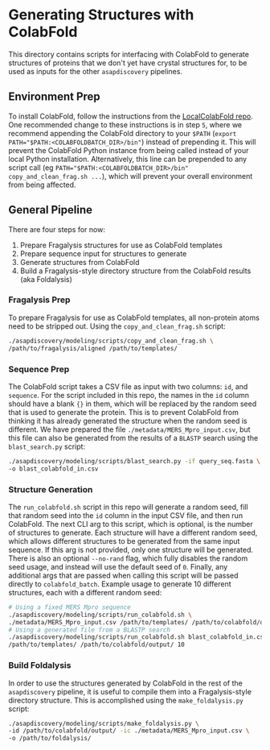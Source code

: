 # Generating Structures with ColabFold

This directory contains scripts for interfacing with ColabFold to generate
structures of proteins that we don't yet have crystal structures for, to be
used as inputs for the other `asapdiscovery` pipelines.

## Environment Prep
To install ColabFold, follow the instructions from the
[LocalColabFold repo](https://github.com/YoshitakaMo/localcolabfold). One
recommended change to these instructions is in step `5`, where we recommend
appending the ColabFold directory to your `$PATH`
(`export PATH="$PATH:<COLABFOLDBATCH_DIR>/bin"`) instead of prepending it. This
will prevent the ColabFold Python instance from being called instead of your
local Python installation. Alternatively, this line can be prepended to any
script call (eg `PATH="$PATH:<COLABFOLDBATCH_DIR>/bin"
copy_and_clean_frag.sh ...`), which will prevent
your overall environment from being affected.

## General Pipeline
There are four steps for now:
1. Prepare Fragalysis structures for use as ColabFold templates
2. Prepare sequence input for structures to generate
3. Generate structures from ColabFold
4. Build a Fragalysis-style directory structure from the ColabFold results
(aka Foldalysis)

### Fragalysis Prep
To prepare Fragalysis for use as ColabFold templates, all non-protein atoms
need to be stripped out. Using the `copy_and_clean_frag.sh` script:
```bash
./asapdiscovery/modeling/scripts/copy_and_clean_frag.sh \
/path/to/fragalysis/aligned /path/to/templates/
```

### Sequence Prep
The ColabFold script takes a CSV file as input with two columns: `id`, and
`sequence`. For the script included in this repo, the names in the `id` column
should have a blank `{}` in them, which will be replaced by the random seed
that is used to generate the protein. This is to prevent ColabFold from thinking
it has already generated the structure when the random seed is different. We
have prepared the file `./metadata/MERS_Mpro_input.csv`, but this file can also
be generated from the results of a `BLASTP` search using the `blast_search.py`
script:
```bash
./asapdiscovery/modeling/scripts/blast_search.py -if query_seq.fasta \
-o blast_colabfold_in.csv
```

### Structure Generation
The `run_colabfold.sh` script in this repo will generate a random seed, fill
that random seed into the `id` column in the input CSV file, and then run
ColabFold. The next CLI arg to this script, which is optional, is the number of
structures to generate. Each structure will have a different random seed, which
allows different structures to be generated from the same input sequence. If
this arg is not provided, only one structure will be generated. There is also an
optional `--no-rand` flag, which fully disables the random seed usage, and
instead will use the default seed of `0`. Finally, any additional args that are
passed when calling this script will be passed directly to `colabfold_batch`.
Example usage to generate 10 different structures, each with a different random
seed:
```bash
# Using a fixed MERS Mpro sequence
./asapdiscovery/modeling/scripts/run_colabfold.sh \
./metadata/MERS_Mpro_input.csv /path/to/templates/ /path/to/colabfold/output/ 10
# Using a generated file from a BLASTP search
./asapdiscovery/modeling/scripts/run_colabfold.sh blast_colabfold_in.csv \
/path/to/templates/ /path/to/colabfold/output/ 10
```

### Build Foldalysis
In order to use the structures generated by ColabFold in the rest of the
`asapdiscovery` pipeline, it is useful to compile them into a Fragalysis-style
directory structure. This is accomplished using the `make_foldalysis.py` script:
```bash
./asapdiscovery/modeling/scripts/make_foldalysis.py \
-id /path/to/colabfold/output/ -ic ./metadata/MERS_Mpro_input.csv \
-o /path/to/foldalysis/
```
